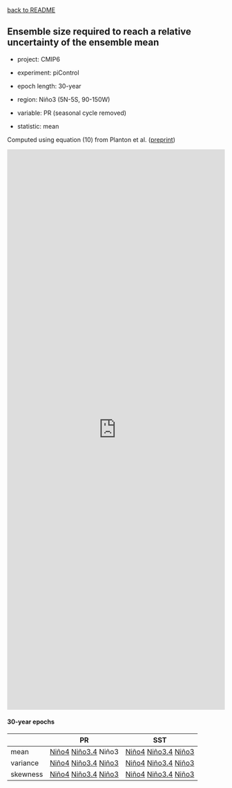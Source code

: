 [back to README](../README.md)

## Ensemble size required to reach a relative uncertainty of the ensemble mean

- project: CMIP6

- experiment: piControl

- epoch length: 30-year

- region: Niño3 (5N-5S, 90-150W)

- variable: PR (seasonal cycle removed)

- statistic: mean

Computed using equation (10) from Planton et al. ([preprint](https://doi.org/10.22541/essoar.170196744.48068128/v1))


<iframe title="Required Ensemble Size (RES) for Nino3 PR mean" aria-label="Dot Plot" id="datawrapper-chart-dFKix" src="https://datawrapper.dwcdn.net/dFKix/1/" scrolling="no" frameborder="0" style="width: 0; min-width: 100% !important; border: none;" height="1296" data-external="1"></iframe><script type="text/javascript">!function(){"use strict";window.addEventListener("message",(function(a){if(void 0!==a.data["datawrapper-height"]){var e=document.querySelectorAll("iframe");for(var t in a.data["datawrapper-height"])for(var r=0;r<e.length;r++)if(e[r].contentWindow===a.source){var i=a.data["datawrapper-height"][t]+"px";e[r].style.height=i}}}))}();
</script>


#### 30-year epochs

|  | PR | SST |
| --- | --- | --- |
| mean | [Niño4](res_ave_pr_val_n40e_030_year.md) [Niño3.4](res_ave_pr_val_n34e_030_year.md) Niño3 | [Niño4](res_ave_ts_val_n40e_030_year.md) [Niño3.4](res_ave_ts_val_n34e_030_year.md) [Niño3](res_ave_ts_val_n30e_030_year.md) |
| variance | [Niño4](res_var_pr_ano_n40e_030_year.md) [Niño3.4](res_var_pr_ano_n34e_030_year.md) [Niño3](res_var_pr_ano_n30e_030_year.md) | [Niño4](res_var_ts_ano_n40e_030_year.md) [Niño3.4](res_var_ts_ano_n34e_030_year.md) [Niño3](res_var_ts_ano_n30e_030_year.md) |
| skewness | [Niño4](res_ske_pr_ano_n40e_030_year.md) [Niño3.4](res_ske_pr_ano_n34e_030_year.md) [Niño3](res_ske_pr_ano_n30e_030_year.md) | [Niño4](res_ske_ts_ano_n40e_030_year.md) [Niño3.4](res_ske_ts_ano_n34e_030_year.md) [Niño3](res_ske_ts_ano_n30e_030_year.md) |
